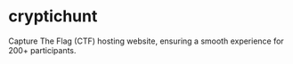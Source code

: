 # cryptichunt
Capture The Flag (CTF) hosting website, ensuring a smooth experience for 200+ participants.
